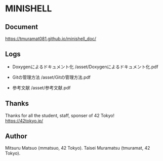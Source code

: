# MINISHELL

## Document
https://tmuramat081.github.io/minishell_doc/

## Logs
- Doxygenによるドキュメント化
/asset/Doxygenによるドキュメント化.pdf

- Gitの管理方法
/asset/Gitの管理方法.pdf

- 参考文献
/asset/参考文献.pdf

## Thanks
Thanks for all the student, staff, sponser of 42 Tokyo!  
https://42tokyo.jp/

## Author
Mitsuru Matsuo (mmatsuo, 42 Tokyo). 
Taisei Muramatsu (tmuramat, 42 Tokyo). 


